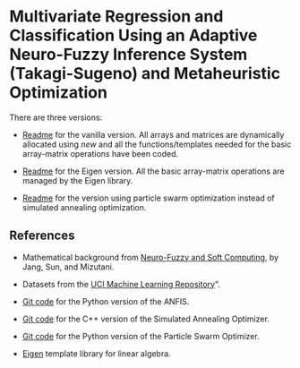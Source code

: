 # Multivariate Regression and Classification Using an Adaptive Neuro-Fuzzy Inference System (Takagi-Sugeno) and Metaheuristic Optimization

There are three versions:

- [Readme](./Code_Cpp_Vanilla/README.md) for the vanilla version. All arrays and matrices are dynamically allocated using *new* and all the functions/templates needed for the basic array-matrix operations have been coded.

- [Readme](./Code_Cpp_Eigen/README.md) for the Eigen version. All the basic array-matrix operations are managed by the Eigen library.

- [Readme](./Code_Cpp_PSO/README.md) for the version using particle swarm optimization instead of simulated annealing optimization.

## References

- Mathematical background from [Neuro-Fuzzy and Soft Computing](https://ieeexplore.ieee.org/document/633847), by Jang, Sun, and Mizutani.

- Datasets from the [UCI Machine Learning Repository](https://archive.ics.uci.edu/ml/datasets.php)".

- [Git code](https://github.com/gabrielegilardi/ANFIS) for the Python version of the ANFIS.

- [Git code](https://github.com/gabrielegilardi/SimulatedAnnealing) for the C++ version of the Simulated Annealing Optimizer.

- [Git code](https://github.com/gabrielegilardi/PSO) for the Python version of the Particle Swarm Optimizer.

- [Eigen](https://eigen.tuxfamily.org/) template library for linear algebra.
